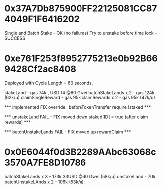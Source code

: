 # 0x37A7Db875900FF22125081CC874049F1F6416202

Single and Batch Stake - OK (no failures)
Try to unstake before time lock - SUCCESS

# 0xe761F253f8952775213e0b92B669428Cf2ac8408

Deployed with Cycle Length = 60 seconds.

stakeLand - gas 74k , USD 14 @60 Gwei
batchStakeLands x 2 - gas 124k (62k/u)
claimSingleReward - gas 95k
claimRewards x 2 - gas 95k (47k/u)

*** implemented FIX override _beforeTokenTransfer require !staked ***

*** unstakeLand FAIL - FIX moved down staked[ID] = true (after claim rewards) ***

*** batchUnstakeLands FAIL - FIX moved up rewardClaim ***

# 0x0E6044f0d3B2289AAbc63068c3570A7FE8D10786

batchStakeLands x 3 - 173k 33USD @60 Gwei (58k/u)
unstakeLand - 70k
batchUnstakeLAnds x 2 - 106k (53k/u)